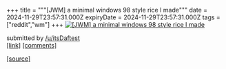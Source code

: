 +++
title = """[JWM] a minimal windows 98 style rice I made"""
date = 2024-11-29T23:57:31.000Z
expiryDate = 2024-11-29T23:57:31.000Z
tags = ["reddit","wm"]
+++
[![[JWM] a minimal windows 98 style rice I made](https://b.thumbs.redditmedia.com/ZwJpdRM-8iNUHyW3bA1z-bUX8b-7U2k6FnVwLRRvNcs.jpg "[JWM] a minimal windows 98 style rice I made")](https://www.reddit.com/r/unixporn/comments/1h2zhnp/jwm_a_minimal_windows_98_style_rice_i_made/)

submitted by [/u/itsDaftest](https://www.reddit.com/user/itsDaftest)  
[\[link\]](https://www.reddit.com/gallery/1h2zhnp) [\[comments\]](https://www.reddit.com/r/unixporn/comments/1h2zhnp/jwm_a_minimal_windows_98_style_rice_i_made/)

[[source]](https://www.reddit.com/r/unixporn/comments/1h2zhnp/jwm_a_minimal_windows_98_style_rice_i_made/)
